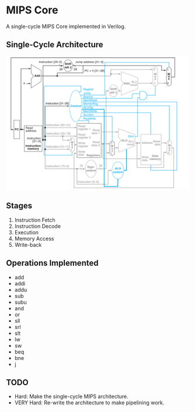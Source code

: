 # MIPS Core
A single-cycle MIPS Core implemented in Verilog.

## Single-Cycle Architecture
![Single-Cycle](./img/mipsSingleCycle.jpg)

## Stages
1. Instruction Fetch
2. Instruction Decode
3. Execution
4. Memory Access
5. Write-back

## Operations Implemented
- add
- addi
- addu
- sub
- subu
- and
- or
- sll
- srl
- slt
- lw
- sw
- beq
- bne
- j

## TODO
- Hard: Make the single-cycle MIPS architecture.
- VERY Hard: Re-write the architecture to make pipelining work.
